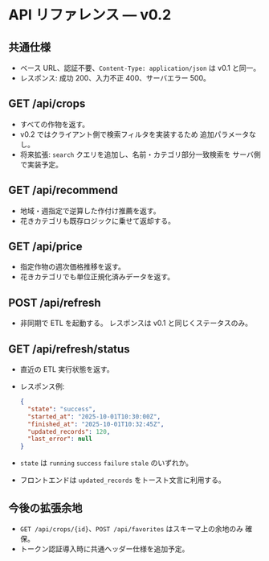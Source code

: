 # API リファレンス — v0.2

## 共通仕様

- ベース URL、認証不要、`Content-Type: application/json` は v0.1 と同一。
- レスポンス: 成功 200、入力不正 400、サーバエラー 500。

## GET /api/crops

- すべての作物を返す。
- v0.2 ではクライアント側で検索フィルタを実装するため
  追加パラメータなし。
- 将来拡張: `search` クエリを追加し、名前・カテゴリ部分一致検索を
  サーバ側で実装予定。

## GET /api/recommend

- 地域・週指定で逆算した作付け推薦を返す。
- 花きカテゴリも既存ロジックに乗せて返却する。

## GET /api/price

- 指定作物の週次価格推移を返す。
- 花きカテゴリでも単位正規化済みデータを返す。

## POST /api/refresh

- 非同期で ETL を起動する。
  レスポンスは v0.1 と同じくステータスのみ。

## GET /api/refresh/status

- 直近の ETL 実行状態を返す。
- レスポンス例:

  ```json
  {
    "state": "success",
    "started_at": "2025-10-01T10:30:00Z",
    "finished_at": "2025-10-01T10:32:45Z",
    "updated_records": 120,
    "last_error": null
  }
  ```

- `state` は `running` `success` `failure` `stale` のいずれか。
- フロントエンドは `updated_records` をトースト文言に利用する。

## 今後の拡張余地

- `GET /api/crops/{id}`、`POST /api/favorites` はスキーマ上の余地のみ
  確保。
- トークン認証導入時に共通ヘッダー仕様を追加予定。
